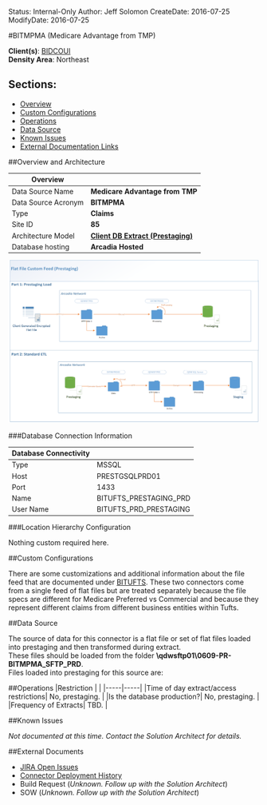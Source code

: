Status: Internal-Only
Author: Jeff Solomon
CreateDate: 2016-07-25
ModifyDate: 2016-07-25


#BITMPMA (Medicare Advantage from TMP)

**Client(s)**: [BIDCOUI](../BIDCOUI.md)  
**Density Area**: Northeast   

## Sections:
* [Overview](#overview-and-architecture)
* [Custom Configurations](#custom-configurations)
* [Operations](#operations)
* [Data Source](#data-source)
* [Known Issues](#known-issues)
* [External Documentation Links](#external-documents)

##Overview and Architecture

| Overview ||
|-----|-----|
| Data Source Name| **Medicare Advantage from TMP** |
| Data Source Acronym| **BITMPMA** |
| Type | **Claims** |
| Site ID | **85** |
| Architecture Model | [**Client DB Extract (Prestaging)**](../../Tech_Delivery/Standard-Implementations/Client-DB-Extract-Prestaging.md)|
| Database hosting | **Arcadia Hosted** |


<a href="../../../img/Connector-Client-DB-Extract-Prestaging.png">![](../../img/Connector-Client-DB-Extract-Prestaging.png)</a>

###Database Connection Information  

|Database Connectivity||
|-----|-----|
|Type|MSSQL|
|Host|PRESTGSQLPRD01|
|Port|1433|
|Name|BITUFTS_PRESTAGING_PRD|
|User Name|BITUFTS_PRD_PRESTAGING|  


###Location Hierarchy Configuration

Nothing custom required here. 

##Custom Configurations

There are some customizations and additional information about the file feed that are documented under [BITUFTS](./BITUFTS.md). These two connectors come from a single feed of flat files but are treated separately because the file specs are different for Medicare Preferred vs Commercial and because they represent different claims from different business entities within Tufts. 

##Data Source

The source of data for this connector is a flat file or set of flat files loaded into prestaging and then transformed during extract.  
These files should be loaded from the folder **\\qdwsftp01\0609-PR-BITMPMA_SFTP_PRD**.  
Files loaded into prestaging for this source are:  


##Operations
|Restriction | |
|-----|-----|
|Time of day extract/access restrictions| No, prestaging. |
|Is the database production?| No, prestaging.  |
|Frequency of Extracts| TBD.  |

##Known Issues

*Not documented at this time. Contact the Solution Architect for details.*

##External Documents
- [JIRA Open Issues](https://jira.arcadiasolutions.com/issues/?jql=(labels%20%3D%20BITMPMA%20or%20%22Data%20Source%20Acronym%22%20~%20BITMPMA)%20and%20status%20!%3D%20Closed)
- [Connector Deployment History](https://github.com/arcadia/qdw/wiki/connector-version)
- Build Request (*Unknown. Follow up with the Solution Architect*)
- SOW (*Unknown. Follow up with the Solution Architect*)